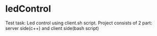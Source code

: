 # ledControl
Test task: Led control using client.sh script.
Project consists of 2 part: server side(c++) and client side(bash script) 
